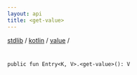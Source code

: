 ```yaml
---
layout: api
title: <get-value>
---
```

[stdlib](../../index.html) / [kotlin](../index.html) / [value](index.html) / [<get-value>](_get-value_.html)

# <get-value>

```
public fun Entry<K, V>.<get-value>(): V
```
